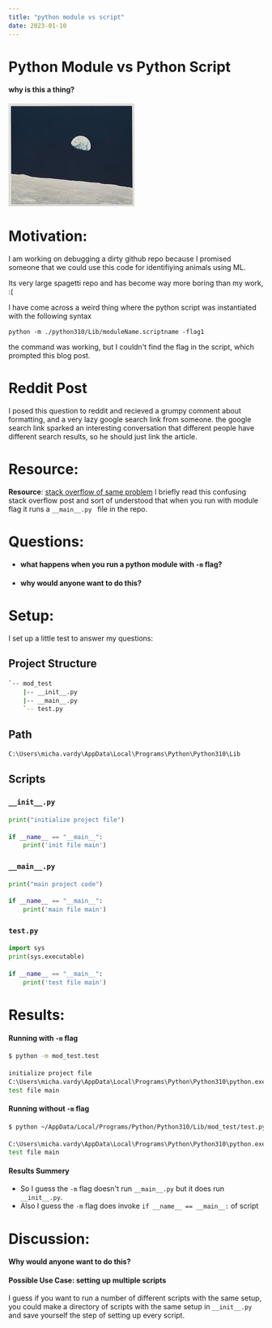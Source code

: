 ```yaml
---
title: "python module vs script"
date: 2023-01-10
---
```



# Python Module vs Python Script 

#### why is this a thing?

![](../images/earth_rise.jpg)


# Motivation:
I am working on debugging a dirty github repo because I promised someone that we could use this code for identifiying animals using ML.

Its very large spagetti repo and has become way more boring than my work, :(

I have come across a weird thing where the python script was instantiated with the following syntax 
```
python -m ./python310/Lib/moduleName.scriptname -flag1
```

the command was working, but I couldn't find the flag in the script, which prompted this blog post.
# Reddit Post
I posed this question to reddit and recieved a grumpy comment about formatting, and a very lazy google search link from someone.  the google search link sparked an interesting conversation that different people have different search results, so he should just link the article.

# Resource:
**Resource**: [stack overflow of same problem](https://stackoverflow.com/questions/22241420/execution-of-python-code-with-m-option-or-not)
I briefly read this confusing stack overflow post and sort of understood that when you run with module flag it runs a ``__main__.py `` file in the repo.
# Questions: 
- #### what happens when you run a python module with ``-m`` flag?
- #### why would anyone want to do this?
# Setup:
I set up a little test to answer my questions:
## Project Structure
```bash
`-- mod_test
    |-- __init__.py
    |-- __main__.py
    `-- test.py
```

## Path
```
C:\Users\micha.vardy\AppData\Local\Programs\Python\Python310\Lib
```

## Scripts

### ``__init__.py``

```python
print("initialize project file")

if __name__ == "__main__":
    print('init file main')
```

### ``__main__.py``
```python
print("main project code")

if __name__ == "__main__":
    print('main file main')
```
### ``test.py``
```python
import sys
print(sys.executable)

if __name__ == "__main__":
    print('test file main')
```
# Results:
#### Running with ``-m`` flag
```bash
$ python -m mod_test.test

initialize project file
C:\Users\micha.vardy\AppData\Local\Programs\Python\Python310\python.exe
test file main
```
#### Running without ``-m`` flag
```bash
$ python ~/AppData/Local/Programs/Python/Python310/Lib/mod_test/test.py

C:\Users\micha.vardy\AppData\Local\Programs\Python\Python310\python.exe
test file main
```
#### Results Summery
- So I guess the ``-m`` flag doesn't run ``__main__.py`` but it does run ``__init__.py``.  
- Also I guess the ``-m`` flag does invoke ``if __name__ == __main__:`` of script
# Discussion:
#### Why would anyone want to do this?
####
#### Possible Use Case: setting up multiple scripts
I guess if you want to run a number of different scripts with the same setup, you could make a directory of scripts with the same setup in ``__init__.py`` and save yourself the step of setting up every script.



